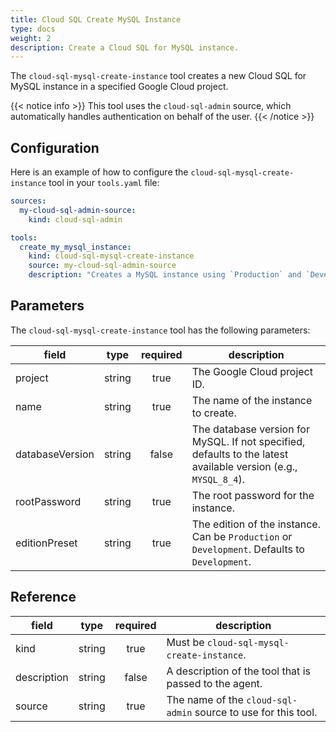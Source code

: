 ```yaml
---
title: Cloud SQL Create MySQL Instance
type: docs
weight: 2
description: Create a Cloud SQL for MySQL instance.
---
```


The `cloud-sql-mysql-create-instance` tool creates a new Cloud SQL for MySQL instance in a specified Google Cloud project.

{{< notice info >}}
This tool uses the `cloud-sql-admin` source, which automatically handles authentication on behalf of the user.
{{< /notice >}}

## Configuration

Here is an example of how to configure the `cloud-sql-mysql-create-instance` tool in your `tools.yaml` file:

```yaml
sources:
  my-cloud-sql-admin-source:
    kind: cloud-sql-admin

tools:
  create_my_mysql_instance:
    kind: cloud-sql-mysql-create-instance
    source: my-cloud-sql-admin-source
    description: "Creates a MySQL instance using `Production` and `Development` presets. For the `Development` template, it chooses a 2 vCPU, 16 GiB RAM, 100 GiB SSD configuration with Non-HA/zonal availability. For the `Production` template, it chooses an 8 vCPU, 64 GiB RAM, 250 GiB SSD configuration with HA/regional availability. The Enterprise Plus edition is used in both cases. The default database version is `MYSQL_8_4`. The agent should ask the user if they want to use a different version."
```

## Parameters

The `cloud-sql-mysql-create-instance` tool has the following parameters:

| **field**       | **type** | **required** | **description**                                                                                                 |
| --------------- | :------: | :----------: | --------------------------------------------------------------------------------------------------------------- |
| project         |  string  |     true     | The Google Cloud project ID.                                                                                    |
| name            |  string  |     true     | The name of the instance to create.                                                                             |
| databaseVersion |  string  |     false    | The database version for MySQL. If not specified, defaults to the latest available version (e.g., `MYSQL_8_4`). |
| rootPassword    |  string  |     true     | The root password for the instance.                                                                             |
| editionPreset   |  string  |     true     | The edition of the instance. Can be `Production` or `Development`. Defaults to `Development`.                   |

## Reference

| **field**   | **type** | **required** | **description**                                                |
| ----------- | :------: | :----------: | -------------------------------------------------------------- |
| kind        |  string  |     true     | Must be `cloud-sql-mysql-create-instance`.                     |
| description |  string  |     false    | A description of the tool that is passed to the agent.         |
| source      |  string  |     true     | The name of the `cloud-sql-admin` source to use for this tool. |
